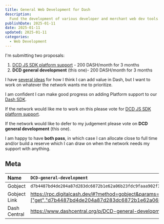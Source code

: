 ```yaml
---
title: General Web Development for Dash
description:
  Fund the development of various developer and merchant web dev tools.
publishDate: 2025-01-11
date: 2025-01-11
updated: 2025-01-11
categories:
  - Web Development
---
```


I'm submitting two proposals:

1. [DCD JS SDK platform support](https://digitalcash.dev/proposals/dcd-general-development/) -
   200 DASH/month for 3 months
2. **DCD general development** (this one)- 200 DASH/month for 3 months

I have [several ideas](https://digitalcash.dev/proposals/) for how I think I can
add value in Dash, but I want to work on whatever the network wants me to
prioritize.

I am confident I can make good progress on adding Platform support to our
[Dash SDK](https://github.com/dashhive/).

If the network would like me to work on this please vote for
[DCD JS SDK platform support](https://digitalcash.dev/proposals/dcd-platform-js-sdk/).

If the network would like to defer to my judgement please vote on **DCD general
development** (this one).

I am happy to have **both pass**, in which case I can allocate close to full
time and/or build a reserve which I can draw on when the network needs my
support with anything.

## Meta

| Name         | `DCD-general-development`                                                                                                               |
| :----------- | :-------------------------------------------------------------------------------------------------------------------------------------- |
| Gobject      | `d7b4487bd4de204a87d283dc6872b1e62a06b23fdc9faaa902f3d7eed9d2ae7c`                                                                      |
| Gobject Link | <https://rpc.digitalcash.dev/#?method=gobject&params=["get","d7b4487bd4de204a87d283dc6872b1e62a06b23fdc9faaa902f3d7eed9d2ae7c"]&submit> |
| Dash Central | <https://www.dashcentral.org/p/DCD-general-development>                                                                                 |
